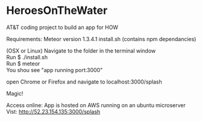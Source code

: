 # HeroesOnTheWater  
AT&amp;T coding project to build an app for HOW  
  
Requirements:
  Meteor version 1.3.4.1
  install.sh (contains npm dependancies)
  
(OSX or Linux)
Navigate to the folder in the terminal window  
Run $ ./install.sh  
Run $ meteor  
You shou see "app running port:3000"  
  
open Chrome or Firefox and navigate to localhost:3000/splash  
  
Magic!  
  
  
Access online: App is hosted on AWS running on an ubuntu microserver  
Vist: http://52.23.154.135:3000/splash
